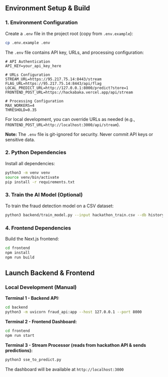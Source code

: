 ## Environment Setup & Build

### 1. Environment Configuration

Create a `.env` file in the project root (copy from `.env.example`):

```bash
cp .env.example .env
```

The `.env` file contains API key, URLs, and processing configuration:

```env
# API Authentication
API_KEY=your_api_key_here

# URLs Configuration
STREAM_URL=https://95.217.75.14:8443/stream
FLAG_URL=https://95.217.75.14:8443/api/flag
LOCAL_PREDICT_URL=http://127.0.0.1:8000/predict?store=1
FRONTEND_POST_URL=https://hackabaka.vercel.app/api/stream

# Processing Configuration
MAX_WORKERS=4
THRESHOLD=0.35
```

For local development, you can override URLs as needed (e.g., `FRONTEND_POST_URL=http://localhost:3000/api/stream`).

**Note:** The `.env` file is git-ignored for security. Never commit API keys or sensitive data.

### 2. Python Dependencies

Install all dependencies:

```bash
python3 -m venv venv
source venv/bin/activate
pip install -r requirements.txt
```

### 3. Train the AI Model (Optional)

To train the fraud detection model on a CSV dataset:

```bash
python3 backend/train_model.py --input hackathon_train.csv --db history.db --output-model model.pkl --features backend/features.json
```

### 4. Frontend Dependencies

Build the Next.js frontend:

```bash
cd frontend
npm install
npm run build
```

## Launch Backend & Frontend

### Local Development (Manual)

**Terminal 1 - Backend API:**
```bash
cd backend
python3 -m uvicorn fraud_api:app --host 127.0.0.1 --port 8000
```

**Terminal 2 - Frontend Dashboard:**
```bash
cd frontend
npm run start
```

**Terminal 3 - Stream Processor (reads from hackathon API & sends predictions):**
```bash
python3 sse_to_predict.py
```

The dashboard will be available at `http://localhost:3000`

